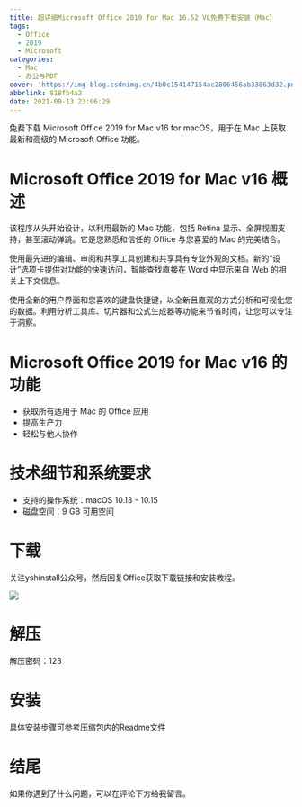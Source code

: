 ```yaml
---
title: 超详细Microsoft Office 2019 for Mac 16.52 VL免费下载安装（Mac）
tags:
  - Office
  - 2019
  - Microsoft
categories:
  - Mac
  - 办公与PDF
cover: 'https://img-blog.csdnimg.cn/4b0c154147154ac2806456ab33863d32.png'
abbrlink: 818fb4a2
date: 2021-09-13 23:06:29
---
```


免费下载 Microsoft Office 2019 for Mac v16 for macOS，用于在 Mac 上获取最新和高级的 Microsoft Office 功能。

# Microsoft Office 2019 for Mac v16 概述
该程序从头开始设计，以利用最新的 Mac 功能，包括 Retina 显示、全屏视图支持，甚至滚动弹跳。它是您熟悉和信任的 Office 与您喜爱的 Mac 的完美结合。

使用最先进的编辑、审阅和共享工具创建和共享具有专业外观的文档。新的“设计”选项卡提供对功能的快速访问，智能查找直接在 Word 中显示来自 Web 的相关上下文信息。

使用全新的用户界面和您喜欢的键盘快捷键，以全新且直观的方式分析和可视化您的数据。利用分析工具库、切片器和公式生成器等功能来节省时间，让您可以专注于洞察。

# Microsoft Office 2019 for Mac v16 的功能
- 获取所有适用于 Mac 的 Office 应用
- 提高生产力
- 轻松与他人协作

# 技术细节和系统要求
- 支持的操作系统：macOS 10.13 - 10.15
- 磁盘空间：9 GB 可用空间

# 下载
关注yshinstall公众号，然后回复Office获取下载链接和安装教程。

![](https://img-blog.csdnimg.cn/f824f9d6c4ca40549a3d02de1938c17c.jpg#pic_center)

# 解压
解压密码：123

# 安装
具体安装步骤可参考压缩包内的Readme文件

# 结尾
如果你遇到了什么问题，可以在评论下方给我留言。

